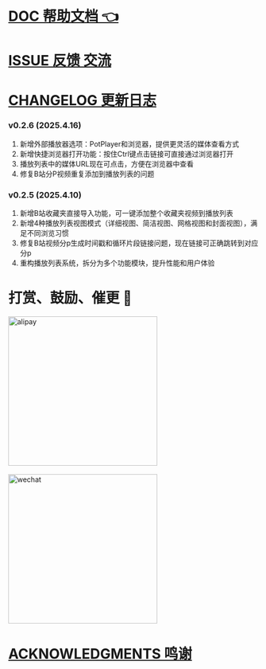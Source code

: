 # [DOC 帮助文档 👈](https://vcne5rvqxi9z.feishu.cn/wiki/KZSMwZk7JiyzFtkgmPUc8rHxnVh)

# [ISSUE 反馈 交流](https://vcne5rvqxi9z.feishu.cn/wiki/KZSMwZk7JiyzFtkgmPUc8rHxnVh#share-JcVadDDYzoViQNxltupcIrJxnSg)

# [CHANGELOG 更新日志](https://vcne5rvqxi9z.feishu.cn/wiki/KZSMwZk7JiyzFtkgmPUc8rHxnVh#share-QBqHdeY0VoHRKYxW42ec1M7Anyh)

### v0.2.6 (2025.4.16)
1. 新增外部播放器选项：PotPlayer和浏览器，提供更灵活的媒体查看方式
2. 新增快捷浏览器打开功能：按住Ctrl键点击链接可直接通过浏览器打开
3. 播放列表中的媒体URL现在可点击，方便在浏览器中查看
4. 修复B站分P视频重复添加到播放列表的问题

### v0.2.5 (2025.4.10)
1. 新增B站收藏夹直接导入功能，可一键添加整个收藏夹视频到播放列表
2. 新增4种播放列表视图模式（详细视图、简洁视图、网格视图和封面视图），满足不同浏览习惯
3. 修复B站视频分p生成时间戳和循环片段链接问题，现在链接可正确跳转到对应分p
4. 重构播放列表系统，拆分为多个功能模块，提升性能和用户体验

# 打赏、鼓励、催更 🎉

<div>
<img src="https://745201.xyz/e43d21e2c04f47ddcc294cd62a64e6f.jpg" alt="alipay" width="300" />
</div>
<br>
<div>
<img src="https://745201.xyz/c42d51ea098d3a8687eb50012d1689e.jpg" alt="wechat" width="300" />
</div>

# [ACKNOWLEDGMENTS 鸣谢](https://vcne5rvqxi9z.feishu.cn/wiki/KZSMwZk7JiyzFtkgmPUc8rHxnVh#share-PKecdG4eboPDjAxo4Apc0vuTnJb)